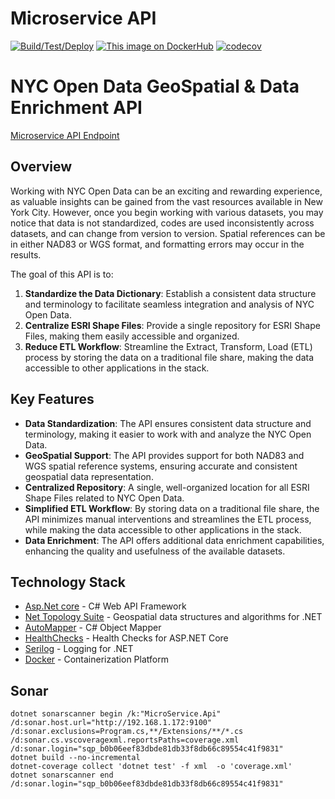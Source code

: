 # Microservice API

[![Build/Test/Deploy](https://github.com/stuartshay/MicroService/actions/workflows/actions.yml/badge.svg)](https://github.com/stuartshay/MicroService/actions/workflows/actions.yml) [![This image on DockerHub](https://img.shields.io/docker/pulls/stuartshay/microservice-api.svg)](https://hub.docker.com/r/stuartshay/microservice-api/) [![codecov](https://codecov.io/gh/stuartshay/MicroService/branch/master/graph/badge.svg?token=bMKXJXK0Q3)](https://codecov.io/gh/stuartshay/MicroService)

# NYC Open Data GeoSpatial & Data Enrichment API

[Microservice API Endpoint](https://microservice-api-w6zlqlyoma-uk.a.run.app/)

## Overview

Working with NYC Open Data can be an exciting and rewarding experience, as valuable insights can be gained from the vast resources available in New York City. However, once you begin working with various datasets, you may notice that data is not standardized, codes are used inconsistently across datasets, and can change from version to version. Spatial references can be in either NAD83 or WGS format, and formatting errors may occur in the results.

The goal of this API is to:

1. **Standardize the Data Dictionary**: Establish a consistent data structure and terminology to facilitate seamless integration and analysis of NYC Open Data.
2. **Centralize ESRI Shape Files**: Provide a single repository for ESRI Shape Files, making them easily accessible and organized.
3. **Reduce ETL Workflow**: Streamline the Extract, Transform, Load (ETL) process by storing the data on a traditional file share, making the data accessible to other applications in the stack.

## Key Features

- **Data Standardization**: The API ensures consistent data structure and terminology, making it easier to work with and analyze the NYC Open Data.
- **GeoSpatial Support**: The API provides support for both NAD83 and WGS spatial reference systems, ensuring accurate and consistent geospatial data representation.
- **Centralized Repository**: A single, well-organized location for all ESRI Shape Files related to NYC Open Data.
- **Simplified ETL Workflow**: By storing data on a traditional file share, the API minimizes manual interventions and streamlines the ETL process, while making the data accessible to other applications in the stack.
- **Data Enrichment**: The API offers additional data enrichment capabilities, enhancing the quality and usefulness of the available datasets.

## Technology Stack

- [Asp.Net core](https://docs.microsoft.com/en-us/aspnet/core/) - C# Web API Framework
- [Net Topology Suite](https://github.com/NetTopologySuite/NetTopologySuite) - Geospatial data structures and algorithms for .NET
- [AutoMapper](https://automapper.org/) - C# Object Mapper
- [HealthChecks](https://github.com/Xabaril/AspNetCore.Diagnostics.HealthChecks) - Health Checks for ASP.NET Core
- [Serilog](https://serilog.net/) - Logging for .NET
- [Docker](https://www.docker.com/) - Containerization Platform

## Sonar

```
dotnet sonarscanner begin /k:"MicroService.Api" /d:sonar.host.url="http://192.168.1.172:9100" /d:sonar.exclusions=Program.cs,**/Extensions/**/*.cs  /d:sonar.cs.vscoveragexml.reportsPaths=coverage.xml /d:sonar.login="sqp_b0b06eef83dbde81db33f8db66c89554c41f9831"
dotnet build --no-incremental
dotnet-coverage collect 'dotnet test' -f xml  -o 'coverage.xml'
dotnet sonarscanner end /d:sonar.login="sqp_b0b06eef83dbde81db33f8db66c89554c41f9831"
```
